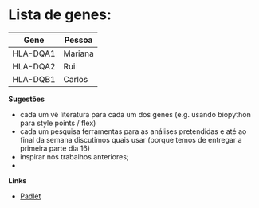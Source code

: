 # Lista de genes:

|Gene|Pessoa|
|-|-|
|HLA-DQA1|Mariana|
|HLA-DQA2|Rui|
|HLA-DQB1|Carlos|

**Sugestões**

- cada um vê literatura para cada um dos genes (e.g. usando biopython para style points / flex)
- cada um pesquisa ferramentas para as análises pretendidas e até ao final da semana discutimos quais usar (porque temos de entregar a primeira parte dia 16)
- inspirar nos trabalhos anteriores;
- 
  
**Links**
- [Padlet](https://padlet.com/oliveira1mariana1/laborat-rios-de-bioinform-tica-s92dv3o20fs1odv1)
